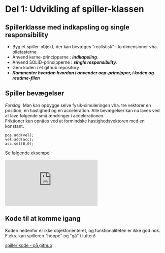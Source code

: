 # Del 1: Udvikling af spiller-klassen
## Spillerklasse med indkapsling og single responsibility

- Byg et spiller-objekt, der kan bevæges "realistisk" i to dimensioner vha. piletasterne
- Anvend kerne-principperne : ***indkapsling***.   
- Anvend SOLID-principperne : ***single responsibility***.
- Gem koden i et github repository
- ***Kommenter hvordan hvordan i anvender oop-principper, i koden og readme-filen***

## Spiller bevægelser
*Forslag*: Man kan opbygge selve fysik-simuleringen vha. tre vektorer en position, en hastighed og en acceleration.
Alle bevægelser kan nu laves ved at lave følgende små ændringer i accelerationen.   
Friktioner kan opnåes ved at formindske hastighedsvektoren med en konstant.
```
pos.add(vel);
vel.add(acc);
acc.set(0,0);
```
Se følgende eksempel:   

<iframe width="300" height="150" src="https://www.youtube.com/embed/9f2iHI3YEKY" title="PlayerMechanics 2023 02 07 12 28 22" frameborder="0" allow="accelerometer; autoplay; clipboard-write; encrypted-media; gyroscope; picture-in-picture; web-share" allowfullscreen></iframe>

## Kode til at komme igang
Koden nedenfor er ikke objektorienteret, og funktionaliteten er ikke god nok. F.eks. kan spilleren "hoppe" og "gå" i luften!:

[spiller kode - på github](https://github.com/prog2di/prog2di.github.io/blob/main/forlob14_samarbejde_og_avanceretoop/udvikling/kode/spiller/spiller.pde)
